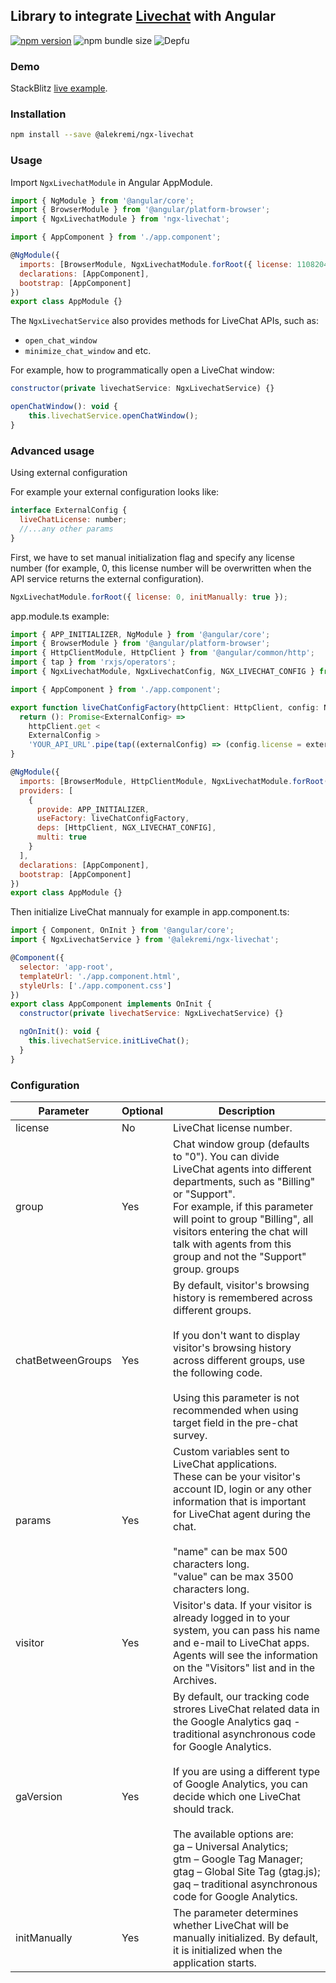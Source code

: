 ## Library to integrate [Livechat](https://www.livechat.com/) with Angular

[![npm version](https://badge.fury.io/js/%40alekremi%2Fngx-livechat.svg)](https://badge.fury.io/js/%40alekremi%2Fngx-livechat)
![npm bundle size](https://img.shields.io/bundlephobia/minzip/@alekremi/ngx-livechat)
![Depfu](https://img.shields.io/depfu/alekremi/ngx-livechat)

### Demo

StackBlitz [live example](https://stackblitz.com/edit/ngx-livechat-example).

### Installation

```bash
npm install --save @alekremi/ngx-livechat
```

### Usage

Import `NgxLivechatModule` in Angular AppModule.

```javascript
import { NgModule } from '@angular/core';
import { BrowserModule } from '@angular/platform-browser';
import { NgxLivechatModule } from 'ngx-livechat';

import { AppComponent } from './app.component';

@NgModule({
  imports: [BrowserModule, NgxLivechatModule.forRoot({ license: 11082047 })],
  declarations: [AppComponent],
  bootstrap: [AppComponent]
})
export class AppModule {}
```

The `NgxLivechatService` also provides methods for LiveChat APIs, such as:

- `open_chat_window`
- `minimize_chat_window` and etc.

For example, how to programmatically open a LiveChat window:

```javascript
constructor(private livechatService: NgxLivechatService) {}

openChatWindow(): void {
    this.livechatService.openChatWindow();
}

```

### Advanced usage

Using external configuration

For example your external configuration looks like:

```javascript
interface ExternalConfig {
  liveChatLicense: number;
  //...any other params
}
```

First, we have to set manual initialization flag and specify any license number (for example, 0, this license number will be overwritten when the API service returns the external configuration).

```javascript
NgxLivechatModule.forRoot({ license: 0, initManually: true });
```

app.module.ts example:

```javascript
import { APP_INITIALIZER, NgModule } from '@angular/core';
import { BrowserModule } from '@angular/platform-browser';
import { HttpClientModule, HttpClient } from '@angular/common/http';
import { tap } from 'rxjs/operators';
import { NgxLivechatModule, NgxLivechatConfig, NGX_LIVECHAT_CONFIG } from '@alekremi/ngx-livechat';

import { AppComponent } from './app.component';

export function liveChatConfigFactory(httpClient: HttpClient, config: NgxLivechatConfig) {
  return (): Promise<ExternalConfig> =>
    httpClient.get <
    ExternalConfig >
    'YOUR_API_URL'.pipe(tap((externalConfig) => (config.license = externalConfig.liveChatLicense))).toPromise();
}

@NgModule({
  imports: [BrowserModule, HttpClientModule, NgxLivechatModule.forRoot({ license: 0, initManually: true })],
  providers: [
    {
      provide: APP_INITIALIZER,
      useFactory: liveChatConfigFactory,
      deps: [HttpClient, NGX_LIVECHAT_CONFIG],
      multi: true
    }
  ],
  declarations: [AppComponent],
  bootstrap: [AppComponent]
})
export class AppModule {}
```

Then initialize LiveChat mannualy for example in app.component.ts:

```javascript
import { Component, OnInit } from '@angular/core';
import { NgxLivechatService } from '@alekremi/ngx-livechat';

@Component({
  selector: 'app-root',
  templateUrl: './app.component.html',
  styleUrls: ['./app.component.css']
})
export class AppComponent implements OnInit {
  constructor(private livechatService: NgxLivechatService) {}

  ngOnInit(): void {
    this.livechatService.initLiveChat();
  }
}
```

### Configuration

| Parameter         | Optional | Description                                                                                                                                                                                                                                                                                                                                                                                                                                                   |
| ----------------- | -------- | ------------------------------------------------------------------------------------------------------------------------------------------------------------------------------------------------------------------------------------------------------------------------------------------------------------------------------------------------------------------------------------------------------------------------------------------------------------- |
| license           | No       | LiveChat license number.                                                                                                                                                                                                                                                                                                                                                                                                                                      |
| group             | Yes      | Chat window group (defaults to "0"). You can divide LiveChat agents into different departments, such as "Billing" or "Support". <br>For example, if this parameter will point to group "Billing", all visitors entering the chat will talk with agents from this group and not the "Support" group. groups                                                                                                                                                    |
| chatBetweenGroups | Yes      | By default, visitor's browsing history is remembered across different groups. <br><br> If you don't want to display visitor's browsing history across different groups, use the following code. <br><br>Using this parameter is not recommended when using target field in the pre-chat survey.                                                                                                                                                               |
| params            | Yes      | Custom variables sent to LiveChat applications.<br>These can be your visitor's account ID, login or any other information that is important for LiveChat agent during the chat. <br><br>"name" can be max 500 characters long.<br>"value" can be max 3500 characters long.                                                                                                                                                                                    |
| visitor           | Yes      | Visitor's data. If your visitor is already logged in to your system, you can pass his name and e-mail to LiveChat apps.<br>Agents will see the information on the "Visitors" list and in the Archives.                                                                                                                                                                                                                                                        |
| gaVersion         | Yes      | By default, our tracking code strores LiveChat related data in the Google Analytics gaq - traditional asynchronous code for Google Analytics.<br><br>If you are using a different type of Google Analytics, you can decide which one LiveChat should track.<br><br>The available options are: <br>ga – Universal Analytics;<br> gtm – Google Tag Manager;<br> gtag – Global Site Tag (gtag.js);<br> gaq – traditional asynchronous code for Google Analytics. |
| initManually      | Yes      | The parameter determines whether LiveChat will be manually initialized. By default, it is initialized when the application starts.                                                                                                                                                                                                                                                                                                                            |
